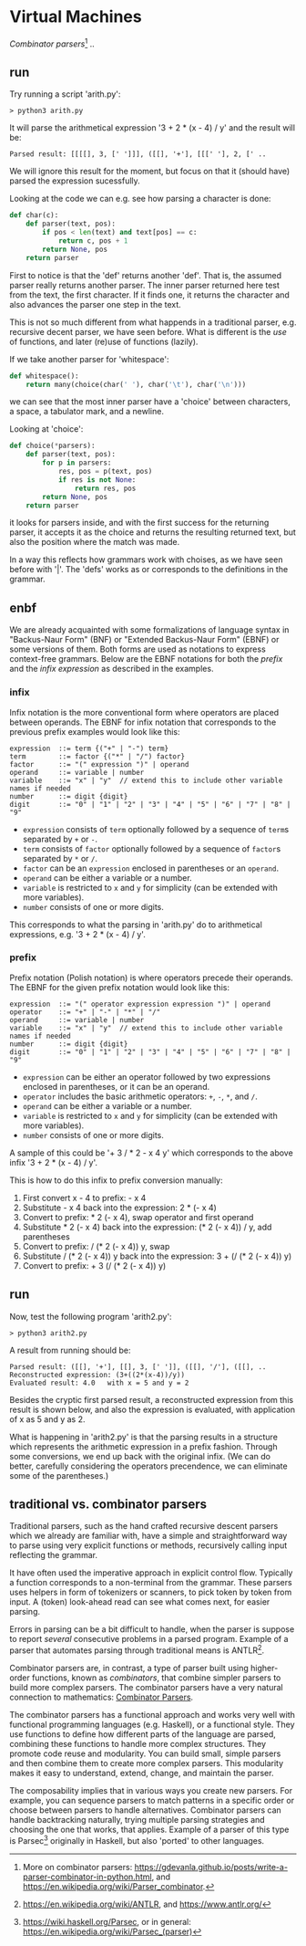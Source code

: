 # Virtual Machines

*Combinator parsers*[^combpar] ..

[^combpar]: More on combinator parsers:
https://gdevanla.github.io/posts/write-a-parser-combinator-in-python.html,
and https://en.wikipedia.org/wiki/Parser_combinator.

## run

Try running a script 'arith.py':

```shell
> python3 arith.py
```

It will parse the arithmetical expression '3 + 2 * (x - 4) / y' and
the result will be:

```shell
Parsed result: [[[[], 3, [' ']]], ([[], '+'], [[[' '], 2, [' ..
```

We will ignore this result for the moment, but focus on that it
(should have) parsed the expression sucessfully.

Looking at the code we can e.g. see how parsing a character is done:

```python
def char(c):
    def parser(text, pos):
        if pos < len(text) and text[pos] == c:
            return c, pos + 1
        return None, pos
    return parser
```

First to notice is that the 'def' returns another 'def'. That is, the
assumed parser really returns another parser. The inner parser returned
here test from the text, the first character. If it finds one, it
returns the character and also advances the parser one step in the text.

This is not so much different from what happends in a traditional 
parser, e.g. recursive decent parser, we have seen before. What is 
different is the *use* of functions, and later (re)use of functions
(lazily).

If we take another parser for 'whitespace':

```python
def whitespace():
    return many(choice(char(' '), char('\t'), char('\n')))
```

we can see that the most inner parser have a 'choice' between
characters, a space, a tabulator mark, and a newline.

Looking at 'choice':

```python
def choice(*parsers):
    def parser(text, pos):
        for p in parsers:
            res, pos = p(text, pos)
            if res is not None:
                return res, pos
        return None, pos
    return parser
```

it looks for parsers inside, and with the first
success for the returning parser, it accepts it
as the choice and returns the resulting returned
text, but also the position where the match was made.

In a way this reflects how grammars work with
choises, as we have seen before with '|'. The 'defs'
works as or corresponds to the definitions in the grammar.


## enbf

We are already acquainted with some formalizations of
language syntax in "Backus-Naur Form" (BNF) or
"Extended Backus-Naur Form" (EBNF) or some versions
of them. Both forms are used as notations to express
context-free grammars. Below are the EBNF notations
for both the *prefix* and the
*infix expression* as described in the examples.


### infix

Infix notation is the more conventional form where
operators are placed between operands. The EBNF for
infix notation that corresponds to the previous
prefix examples would look like this:

```ebnf
expression  ::= term {("+" | "-") term}
term        ::= factor {("*" | "/") factor}
factor      ::= "(" expression ")" | operand
operand     ::= variable | number
variable    ::= "x" | "y"  // extend this to include other variable names if needed
number      ::= digit {digit}
digit       ::= "0" | "1" | "2" | "3" | "4" | "5" | "6" | "7" | "8" | "9"
```

  - `expression` consists of `term` optionally followed by a
     sequence of `term`s separated by `+` or `-`.
  - `term` consists of `factor` optionally followed by a
    sequence of `factor`s separated by `*` or `/`.
  - `factor` can be an `expression` enclosed in parentheses
    or an `operand`.
  - `operand` can be either a variable or a number.
  - `variable` is restricted to `x` and `y` for simplicity
    (can be extended with more variables).
  - `number` consists of one or more digits.

This corresponds to what the parsing in 'arith.py'
do to arithmetical expressions,
e.g. '3 + 2 * (x - 4) / y'.


### prefix

Prefix notation (Polish notation) is where operators
precede their operands. The EBNF for the given prefix
notation would look like this:

```ebnf
expression  ::= "(" operator expression expression ")" | operand
operator    ::= "+" | "-" | "*" | "/"
operand     ::= variable | number
variable    ::= "x" | "y"  // extend this to include other variable names if needed
number      ::= digit {digit}
digit       ::= "0" | "1" | "2" | "3" | "4" | "5" | "6" | "7" | "8" | "9"
```

  - `expression` can be either an operator followed by two
     expressions enclosed in parentheses, or it can  be an operand.
  - `operator` includes the basic arithmetic operators:
    `+`, `-`, `*`, and `/`.
  - `operand` can be either a variable or a number.
  - `variable` is restricted to `x` and `y` for simplicity
     (can be extended with more variables).
  - `number` consists of one or more digits.

A sample of this could be '+ 3 / * 2 - x 4 y' which
corresponds to the above infix '3 + 2 * (x - 4) / y'.

This is how to do this infix to prefix conversion manually:
1. First convert x - 4 to prefix: - x 4
2. Substitute - x 4 back into the expression: 2 * (- x 4)
3. Convert to prefix: * 2 (- x 4), swap operator and first operand
4. Substitute * 2 (- x 4) back into the expression: (* 2 (- x 4)) / y,
   add parentheses
5. Convert to prefix: / (* 2 (- x 4)) y, swap
6. Substitute / (* 2 (- x 4)) y back into the expression: 3 + (/ (* 2 (- x 4)) y)
7. Convert to prefix: + 3 (/ (* 2 (- x 4)) y)


## run

Now, test the following program 'arith2.py':

```shell
> python3 arith2.py
```

A result from running should be:

```shell
Parsed result: ([[], '+'], [[], 3, [' ']], ([[], '/'], ([[], ..
Reconstructed expression: (3+((2*(x-4))/y))
Evaluated result: 4.0   with x = 5 and y = 2
```

Besides the cryptic first parsed result, a reconstructed expression from this
result is shown below, and also the expression is evaluated, with application
of x as 5 and y as 2.

What is happening in 'arith2.py' is that the parsing results in a structure
which represents the arithmetic expression in a prefix fashion. Through
some conversions, we end up back with the original infix. (We can do better,
carefully considering the operators precendence, we can eliminate some of
the parentheses.)


## traditional vs. combinator parsers

Traditional parsers, such as the hand crafted recursive descent parsers which
we already are familiar with, have a simple and straightforward way to parse
using very explicit functions or methods, recursively calling input reflecting
the grammar. 

It have often used the imperative approach in explicit control flow. Typically
a function corresponds to a non-terminal from the grammar. These parsers uses
helpers in form of tokenizers or scanners, to pick token by token from input.
A (token) look-ahead read can see what comes next, for easier parsing.

Errors in parsing can be a bit difficult to handle, when the parser is suppose
to report *several* consecutive problems in a parsed program. Example of a
parser that automates parsing through traditional means is ANTLR[^antlr].

[^antlr]: https://en.wikipedia.org/wiki/ANTLR, and https://www.antlr.org/


Combinator parsers are, in contrast, a type of parser built using higher-order
functions, known as *combinators*, that combine simpler parsers to build more
complex parsers. The combinator parsers have a very natural connection to
mathematics: [Combinator Parsers](combpar.pdf).

The combinator parsers has a functional approach and works very well with
functional programming languages (e.g. Haskell), or a functional style.
They use functions to define how different parts of the language are
parsed, combining these functions to handle more complex structures.
They promote code reuse and modularity. You can build small,
simple parsers and then combine them to create more complex parsers.
This modularity makes it easy to understand, extend, change, and maintain
the parser.

The composability implies that in various ways you create new parsers.
For example, you can sequence parsers to match patterns in a specific order
or choose between parsers to handle alternatives. Combinator parsers can
handle backtracking naturally, trying multiple parsing strategies and choosing
the one that works, that applies. Example of a parser of this type is
Parsec[^parsec] originally in Haskell, but also 'ported' to other languages.

[^parsec]: https://wiki.haskell.org/Parsec,
or in general: https://en.wikipedia.org/wiki/Parsec_(parser)

